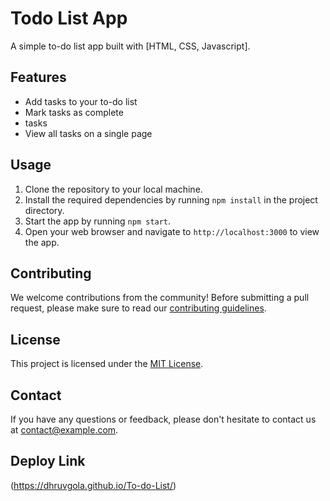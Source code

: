 # Todo List App

A simple to-do list app built with [HTML, CSS, Javascript].

## Features

- Add tasks to your to-do list
- Mark tasks as complete
- tasks
- View all tasks on a single page

## Usage

1. Clone the repository to your local machine.
2. Install the required dependencies by running `npm install` in the project directory.
3. Start the app by running `npm start`.
4. Open your web browser and navigate to `http://localhost:3000` to view the app.

## Contributing

We welcome contributions from the community! Before submitting a pull request, please make sure to read our [contributing guidelines](CONTRIBUTING.md).

## License

This project is licensed under the [MIT License](LICENSE).

## Contact

If you have any questions or feedback, please don't hesitate to contact us at [contact@example.com](dhruvgola69@gamil.com).

## Deploy Link

(https://dhruvgola.github.io/To-do-List/)
